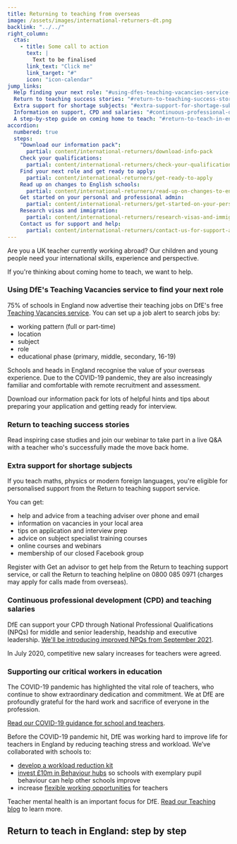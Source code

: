 ```yaml
---
title: Returning to teaching from overseas
image: /assets/images/international-returners-dt.png
backlink: "../../"
right_column:
  ctas:
    - title: Some call to action
      text: |
        Text to be finalised
      link_text: "Click me"
      link_target: "#"
      icon: "icon-calendar"
jump_links:
  Help finding your next role: "#using-dfes-teaching-vacancies-service-to-find-your-next-role"
  Return to teaching success stories: "#return-to-teaching-success-stories"
  Extra support for shortage subjects: "#extra-support-for-shortage-subjects"
  Information on support, CPD and salaries: "#continuous-professional-development-cpd-and-teaching-salaries"
  A step-by-step guide on coming home to teach: "#return-to-teach-in-england-step-by-step"
accordion:
  numbered: true
  steps:
    "Download our information pack":
      partial: content/international-returners/download-info-pack
    Check your qualifications:
      partial: content/international-returners/check-your-qualifications
    Find your next role and get ready to apply:
      partial: content/international-returners/get-ready-to-apply
    Read up on changes to English schools:
      partial: content/international-returners/read-up-on-changes-to-english-schools
    Get started on your personal and professional admin:
      partial: content/international-returners/get-started-on-your-personal-and-professional-admin
    Research visas and immigration:
      partial: content/international-returners/research-visas-and-immigration
    Contact us for support and help:
      partial: content/international-returners/contact-us-for-support-and-help
---
```


Are you a UK teacher currently working abroad? Our children and young people
need your international skills, experience and perspective.

If you're thinking about coming home to teach, we want to help.

### Using DfE's Teaching Vacancies service to find your next role

75% of schools in England now advertise their teaching  jobs on DfE's free
[Teaching Vacancies service](https://teaching-vacancies.service.gov.uk/).
You can set up a job alert to search jobs by:

* working pattern (full or part-time)
* location
* subject
* role
* educational phase (primary, middle, secondary, 16-19)

Schools and heads in England recognise the value of your overseas experience.
Due to the COVID-19 pandemic, they are also increasingly familiar and
comfortable with remote recruitment and assessment.

Download our information pack for lots of helpful hints and tips about
preparing your application and getting ready for interview.

### Return to teaching success stories

Read inspiring case studies and join our webinar to take part in a live Q&A
with a teacher who's successfully made the move back home.

### Extra support for shortage subjects

If you teach maths, physics or modern foreign languages, you're eligible for
personalised support from the Return to teaching support service.

You can get:

* help and advice from a teaching adviser over phone and email
* information on vacancies in your local area
* tips on application and interview prep
* advice on subject specialist training courses
* online courses and webinars
* membership of our closed Facebook group

Register with Get an advisor to get help from the Return to teaching support
service, or call the Return to teaching helpline on 0800 085 0971 (charges may
apply for calls made from overseas).

### Continuous professional development (CPD) and teaching salaries

DfE can support your CPD through National Professional Qualifications (NPQs)
for middle and senior leadership, headship and executive leadership.
[We'll be introducing improved NPQs from September 2021](https://www.gov.uk/government/publications/national-professional-qualifications-frameworks-from-september-2021).

In July 2020, competitive new salary increases for teachers were agreed.

### Supporting our critical workers in education

The COVID-19 pandemic has highlighted the vital role of teachers, who continue
to show extraordinary dedication and commitment. We at DfE are profoundly
grateful for the hard work and sacrifice of everyone in the profession.


[Read our COVID-19 guidance for school and teachers](https://www.gov.uk/government/collections/guidance-for-schools-coronavirus-covid-19).

Before the COVID-19 pandemic hit, DfE was working hard to improve life for teachers in England by reducing teaching stress and workload. We’ve collaborated with schools to:

* [develop a workload reduction kit](https://www.gov.uk/guidance/school-workload-reduction-toolkit)
* [invest £10m in Behaviour hubs](https://www.gov.uk/guidance/behaviour-hubs) so schools with exemplary pupil behaviour can help other schools improve
* increase [flexible working opportunities](https://www.gov.uk/government/collections/flexible-working-resources-for-teachers-and-schools) for teachers

Teacher mental health is an important focus for DfE. [Read our Teaching blog](https://teaching.blog.gov.uk/category/teacher-wellbeing/teacher-mental-health/) to learn more.

## Return to teach in England: step by step
